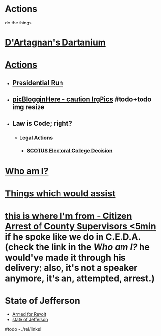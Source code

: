 # Actions
do the things

# [D'Artagnan's Dartanium](https://OpenCollective.com/Dartanium)

# [Actions](actions/README.md)

- ## [Presidential Run](actions/README.md#what-have-i-been-up-to)
- ## [picBlogginHere - caution lrgPics](actions/pages/postBlogPicsMyb.md) #todo+todo img resize
- ## Law is Code; right?
  - ### [Legal Actions](actions/pages/theSuits/README.md)
    - ### [SCOTUS Electoral College Decision](https://github.com/ActionProjects/Actions/blob/main/actions/pages/theSuits/some-Duplicates/SCOTUS_decision_deficiencies-v.2.md#scotus-electoral-college-decision)

# [Who am I?](actions/README.md#experience)

# [Things which would assist](https://github.com/ActionProjects/Actions/blob/main/actions/pages/theSuits/some-Duplicates/NEEDS.md)

# [this is where I'm from - Citizen Arrest of County Supervisors <5min](https://krcrtv.com/news/local/all-five-shasta-county-supervisors-placed-under-citizens-arrest-at-board-meeting) if he spoke like we do in C.E.D.A. (check the link in the *Who am I?* he would've made it through his delivery; also, it's not a speaker anymore, it's an, attempted, arrest.)

# State of Jefferson

- [Armed for Revolt](https://www.sacbee.com/news/california/article246652603.html)
- [state of Jefferson](https://www.ijpr.org/state-of-jefferson)

#todo - ./rel/links!